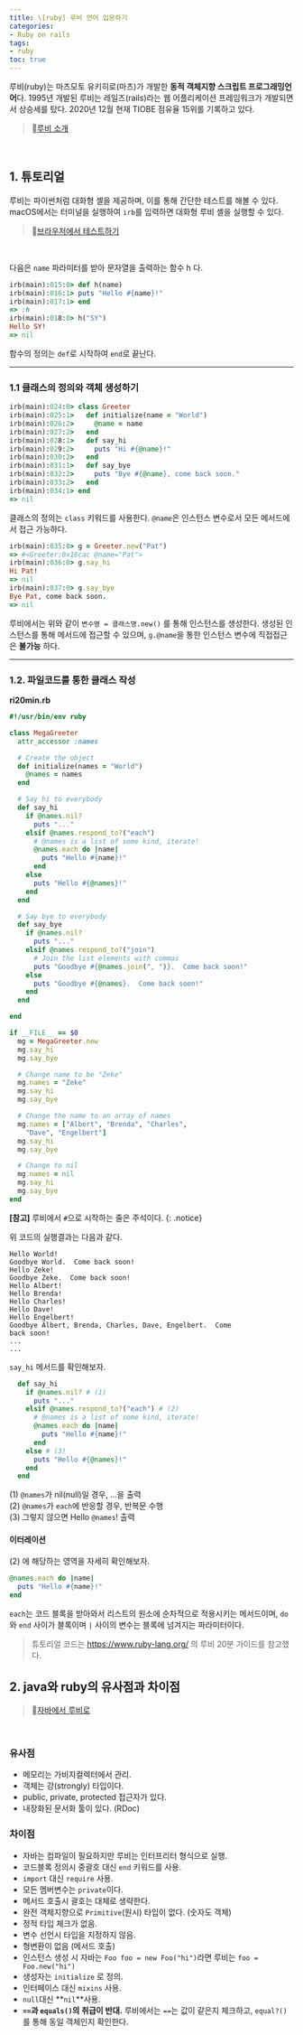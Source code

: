 ```yaml
---
title: \[ruby] 루비 언어 입문하기
categories:
- Ruby on rails
tags:
- ruby
toc: true
---
```



루비(ruby)는 마츠모토 유키히로(마츠)가 개발한 **동적 객체지향 스크립트 프로그래밍언어**다.
1995년 개발된 루비는 레일즈(rails)라는 웹 어플리케이션 프레임워크가 개발되면서 상승세를 탔다.
2020년 12월 현재 TIOBE 점유율 15위를 기록하고 있다. 

> 🔗<a href="https://www.ruby-lang.org/ko/about/">루비 소개</a>
<br>

## 1. 튜토리얼

루비는 파이썬처럼 대화형 셸을 제공하며, 이를 통해 간단한 테스트를 해볼 수 있다.
macOS에서는 터미널을 실행하여 `irb`를 입력하면 대화형 루비 셸을 실행할 수 있다. 

> 🔗<a href="https://try.ruby-lang.org/">브라우저에서 테스트하기</a>
<br>

다음은 `name` 파라미터를 받아 문자열을 출력하는 함수 h 다.

```ruby
irb(main):015:0> def h(name)
irb(main):016:1> puts "Hello #{name}!"
irb(main):017:1> end
=> :h
irb(main):018:0> h("SY")
Hello SY!
=> nil
```

함수의 정의는 `def`로 시작하여 `end`로 끝난다.

- - -

### 1.1 클래스의 정의와 객체 생성하기

```ruby
irb(main):024:0> class Greeter
irb(main):025:1>   def initialize(name = "World")
irb(main):026:2>     @name = name
irb(main):027:2>   end
irb(main):028:1>   def say_hi
irb(main):029:2>     puts "Hi #{@name}!"
irb(main):030:2>   end
irb(main):031:1>   def say_bye
irb(main):032:2>     puts "Bye #{@name}, come back soon."
irb(main):033:2>   end
irb(main):034:1> end
=> nil
```

클래스의 정의는 `class` 키워드를 사용한다. 
`@name`은 인스턴스 변수로서 모든 메서드에서 접근 가능하다.

```ruby
irb(main):035:0> g = Greeter.new("Pat")
=> #<Greeter:0x16cac @name="Pat">
irb(main):036:0> g.say_hi
Hi Pat!
=> nil
irb(main):037:0> g.say_bye
Bye Pat, come back soon.
=> nil
```

루비에서는 위와 같이 `변수명 = 클래스명.new()` 를 통해 인스턴스를 생성한다.
생성된 인스턴스를 통해 메서드에 접근할 수 있으며, `g.@name`을 통한 인스턴스 변수에 직접접근은 **불가능** 하다.

- - -

### 1.2. 파일코드를 통한 클래스 작성 

**ri20min.rb**

```ruby
#!/usr/bin/env ruby

class MegaGreeter
  attr_accessor :names

  # Create the object
  def initialize(names = "World")
    @names = names
  end

  # Say hi to everybody
  def say_hi
    if @names.nil?
      puts "..."
    elsif @names.respond_to?("each")
      # @names is a list of some kind, iterate!
      @names.each do |name|
        puts "Hello #{name}!"
      end
    else
      puts "Hello #{@names}!"
    end
  end

  # Say bye to everybody
  def say_bye
    if @names.nil?
      puts "..."
    elsif @names.respond_to?("join")
      # Join the list elements with commas
      puts "Goodbye #{@names.join(", ")}.  Come back soon!"
    else
      puts "Goodbye #{@names}.  Come back soon!"
    end
  end

end

if __FILE__ == $0
  mg = MegaGreeter.new
  mg.say_hi
  mg.say_bye

  # Change name to be "Zeke"
  mg.names = "Zeke"
  mg.say_hi
  mg.say_bye

  # Change the name to an array of names
  mg.names = ["Albert", "Brenda", "Charles",
    "Dave", "Engelbert"]
  mg.say_hi
  mg.say_bye

  # Change to nil
  mg.names = nil
  mg.say_hi
  mg.say_bye
end
```

**[참고]** 루비에서 `#`으로 시작하는 줄은 주석이다.
{: .notice}

위 코드의 실행결과는 다음과 같다.

```
Hello World!
Goodbye World.  Come back soon!
Hello Zeke!
Goodbye Zeke.  Come back soon!
Hello Albert!
Hello Brenda!
Hello Charles!
Hello Dave!
Hello Engelbert!
Goodbye Albert, Brenda, Charles, Dave, Engelbert.  Come
back soon!
...
...
```

`say_hi` 메서드를 확인해보자.

```ruby
  def say_hi
    if @names.nil? # (1)
      puts "..."
    elsif @names.respond_to?("each") # (2)
      # @names is a list of some kind, iterate!
      @names.each do |name|
        puts "Hello #{name}!"
      end
    else # (3)
      puts "Hello #{@names}!"
    end
  end
```

(1) `@names`가 nil(null)일 경우, ...을 출력 <br>
(2) `@names`가 `each`에 반응할 경우, 반복문 수행 <br>
(3) 그렇지 않으면 Hello `@names`! 출력 <br>


#### 이터레이션

(2) 에 해당하는 영역을 자세히 확인해보자.

```ruby
@names.each do |name|
  puts "Hello #{name}!"
end
```

`each`는 코드 블록을 받아와서 리스트의 원소에 순차적으로 적용시키는 메서드이며,
`do`와 `end` 사이가 블록이며 `|` 사이의 변수는 블록에 넘겨지는 파라미터이다.


> 튜토리얼 코드는 https://www.ruby-lang.org/ 의 루비 20분 가이드를 참고했다.


## 2. java와 ruby의 유사점과 차이점

> 🔗<a href="https://www.ruby-lang.org/ko/documentation/ruby-from-other-languages/to-ruby-from-java/">자바에서 루비로</a>
<br>

### 유사점

- 메모리는 가비지컬렉터에서 관리.
- 객체는 강(strongly) 타입이다.
- public, private, protected 접근자가 있다.
- 내장화된 문서화 툴이 있다. (RDoc)

### 차이점

- 자바는 컴파일이 필요하지만 루비는 인터프리터 형식으로 실행.
- 코드블록 정의시 중괄호 대신 `end` 키워드를 사용.
- `import` 대신 `require` 사용.
- 모든 멤버변수는 `private`이다.
- 메서드 호출시 괄호는 대체로 생략한다.
- 완전 객체지향으로 `Primitive`(원시) 타입이 없다. (숫자도 객체)
- 정적 타입 체크가 없음.
- 변수 선언시 타입을 지정하지 않음.
- 형변환이 없음 (메서드 호출)
- 인스턴스 생성 시 자바는 `Foo foo = new Foo("hi")`라면 루비는 `foo = Foo.new("hi")`
- 생성자는 `initialize` 로 정의.
- 인터페이스 대신 `mixins` 사용.
- `null`대신 **`nil`**사용. 
- **`==`과 `equals()`의 취급이 반대.** 루비에서는 `==`는 값이 같은지 체크하고, `equal?()`를 통해 동일 객체인지 확인한다.